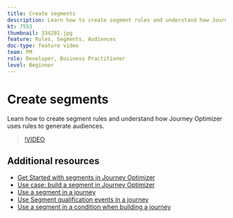 ```yaml
---
title: Create segments
description: Learn how to create segment rules and understand how Journey Optimizer uses rules to generate audiences.
kt: 7553
thumbnail: 334281.jpg
feature: Rules, Segments, Audiences
doc-type: feature video
team: PM
role: Developer, Business Practitioner
level: Beginner
---
```


# Create segments

Learn how to create segment rules and understand how Journey Optimizer uses rules to generate audiences.

>[!VIDEO](https://video.tv.adobe.com/v/334281?quality=12)

## Additional resources

* [Get Started with segments in Journey Optimizer](https://experienceleague.adobe.com/docs/journey-optimizer/using/segment/about-segments.html)
* [Use case: build a segment in Journey Optimizer](https://experienceleague.adobe.com/docs/journey-optimizer/using/segment/creating-a-segment.html)
* [Use a segment in a journey](https://experienceleague.adobe.com/docs/journey-optimizer/using/orchestrate-journeys/about-journey-building/read-segment.html)
* [Use Segment qualification events in a journey](https://experienceleague.adobe.com/docs/journey-optimizer/using/orchestrate-journeys/about-journey-building/segment-qualification-events.html)
* [Use a segment in a condition when building a journey](https://experienceleague.adobe.com/docs/journey-optimizer/using/orchestrate-journeys/about-journey-building/condition-activity.html?lang=en#using-a-segment)
